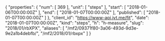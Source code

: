 {
  "properties": {
    "num": [
      369
    ],
    "unit": [
      "steps"
    ],
    "start": [
      "2018-01-06T00:00:00Z"
    ],
    "end": [
      "2018-01-07T00:00:00Z"
    ],
    "published": [
      "2018-01-07T00:00:00Z"
    ]
  },
  "client_id": "https://www-api.jvt.me/fit",
  "date": "2018-01-07T00:00:00Z",
  "kind": "steps",
  "h": "h-measure",
  "slug": "2018/01/rbXPX",
  "aliases": [
    "/mf2/09371f80-3a06-493d-9d3e-9e2a1b4debfb/",
    "/mf2/2018/01/rbxpx"
  ]
}
